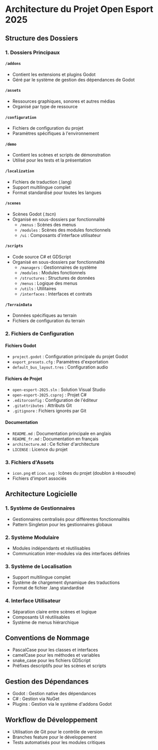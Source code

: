 # Architecture du Projet Open Esport 2025

## Structure des Dossiers

### 1. Dossiers Principaux

#### `/addons`
- Contient les extensions et plugins Godot
- Géré par le système de gestion des dépendances de Godot

#### `/assets`
- Ressources graphiques, sonores et autres médias
- Organisé par type de ressource

#### `/configuration`
- Fichiers de configuration du projet
- Paramètres spécifiques à l'environnement

#### `/demo`
- Contient les scènes et scripts de démonstration
- Utilisé pour les tests et la présentation

#### `/localization`
- Fichiers de traduction (.lang)
- Support multilingue complet
- Format standardisé pour toutes les langues

#### `/scenes`
- Scènes Godot (.tscn)
- Organisé en sous-dossiers par fonctionnalité
  - `/menus` : Scènes des menus
  - `/modules` : Scènes des modules fonctionnels
  - `/ui` : Composants d'interface utilisateur

#### `/scripts`
- Code source C# et GDScript
- Organisé en sous-dossiers par fonctionnalité
  - `/managers` : Gestionnaires de système
  - `/modules` : Modules fonctionnels
  - `/structures` : Structures de données
  - `/menus` : Logique des menus
  - `/utils` : Utilitaires
  - `/interfaces` : Interfaces et contrats

#### `/TerrainData`
- Données spécifiques au terrain
- Fichiers de configuration du terrain

### 2. Fichiers de Configuration

#### Fichiers Godot
- `project.godot` : Configuration principale du projet Godot
- `export_presets.cfg` : Paramètres d'exportation
- `default_bus_layout.tres` : Configuration audio

#### Fichiers de Projet
- `open-esport-2025.sln` : Solution Visual Studio
- `open-esport-2025.csproj` : Projet C#
- `.editorconfig` : Configuration de l'éditeur
- `.gitattributes` : Attributs Git
- `.gitignore` : Fichiers ignorés par Git

#### Documentation
- `README.md` : Documentation principale en anglais
- `README_fr.md` : Documentation en français
- `architecture.md` : Ce fichier d'architecture
- `LICENSE` : Licence du projet

### 3. Fichiers d'Assets
- `icon.png` et `icon.svg` : Icônes du projet (doublon à résoudre)
- Fichiers d'import associés

## Architecture Logicielle

### 1. Système de Gestionnaires
- Gestionnaires centralisés pour différentes fonctionnalités
- Pattern Singleton pour les gestionnaires globaux

### 2. Système Modulaire
- Modules indépendants et réutilisables
- Communication inter-modules via des interfaces définies

### 3. Système de Localisation
- Support multilingue complet
- Système de chargement dynamique des traductions
- Format de fichier .lang standardisé

### 4. Interface Utilisateur
- Séparation claire entre scènes et logique
- Composants UI réutilisables
- Système de menus hiérarchique

## Conventions de Nommage
- PascalCase pour les classes et interfaces
- camelCase pour les méthodes et variables
- snake_case pour les fichiers GDScript
- Préfixes descriptifs pour les scènes et scripts

## Gestion des Dépendances
- Godot : Gestion native des dépendances
- C# : Gestion via NuGet
- Plugins : Gestion via le système d'addons Godot

## Workflow de Développement
- Utilisation de Git pour le contrôle de version
- Branches feature pour le développement
- Tests automatisés pour les modules critiques 